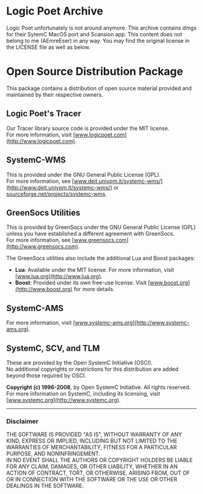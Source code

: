 # Logic Poet Archive

Logic Poet unfortunately is not around anymore. This archive contains dmgs for their SytemC MacOS port and Scansion app. This content does not belong to me (AEmreEser) in any way. You may find the original license in the LICENSE file as well as below.

# Open Source Distribution Package

This package contains a distribution of open source material provided and maintained by their respective owners.

## Logic Poet's Tracer
Our Tracer library source code is provided under the MIT license.  
For more information, visit [www.logicpoet.com](http://www.logicpoet.com).

## SystemC-WMS
This is provided under the GNU General Public License (GPL).  
For more information, see [www.deit.univpm.it/systemc-wms/](http://www.deit.univpm.it/systemc-wms/) or [sourceforge.net/projects/systemc-wms](http://sourceforge.net/projects/systemc-wms).

## GreenSocs Utilities
This is provided by GreenSocs under the GNU General Public License (GPL) unless you have established a different agreement with GreenSocs.  
For more information, see [www.greensocs.com](http://www.greensocs.com).

The GreenSocs utilities also include the additional Lua and Boost packages:
- **Lua**: Available under the MIT license. For more information, visit [www.lua.org](http://www.lua.org).
- **Boost**: Provided under its own free-use license. Visit [www.boost.org](http://www.boost.org) for more details.

## SystemC-AMS
For more information, visit [www.systemc-ams.org](http://www.systemc-ams.org).

## SystemC, SCV, and TLM
These are provided by the Open SystemC Initiative (OSCI).  
No additional copyrights or restrictions for this distribution are added beyond those required by OSCI.  

**Copyright (c) 1996-2008**, by Open SystemC Initiative. All rights reserved.  
For more information on SystemC, including its licensing, visit [www.systemc.org](http://www.systemc.org).

---

### Disclaimer
THE SOFTWARE IS PROVIDED "AS IS", WITHOUT WARRANTY OF ANY KIND, EXPRESS OR IMPLIED, INCLUDING BUT NOT LIMITED TO THE WARRANTIES OF MERCHANTABILITY, FITNESS FOR A PARTICULAR PURPOSE, AND NONINFRINGEMENT.  
IN NO EVENT SHALL THE AUTHORS OR COPYRIGHT HOLDERS BE LIABLE FOR ANY CLAIM, DAMAGES, OR OTHER LIABILITY, WHETHER IN AN ACTION OF CONTRACT, TORT, OR OTHERWISE, ARISING FROM, OUT OF OR IN CONNECTION WITH THE SOFTWARE OR THE USE OR OTHER DEALINGS IN THE SOFTWARE.
